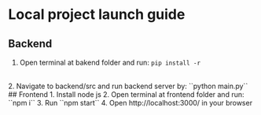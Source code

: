 # Local project launch guide

## Backend

1. Open terminal at bakend folder and run: ``pip install -r``
<br>
2. Navigate to backend/src and run backend server by: ``python main.py``
## Frontend
1. Install node js
2. Open terminal at frontend folder and run: ``npm i``
3. Run ``npm start``
4. Open http://localhost:3000/ in your browser